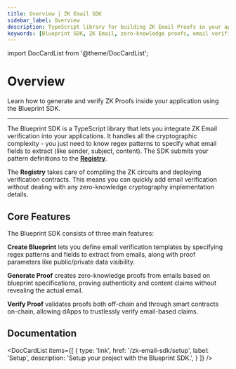 ```yaml
---
title: Overview | ZK Email SDK
sidebar_label: Overview
description: TypeScript library for building ZK Email Proofs in your applications - generate and verify zero-knowledge proofs from emails, create custom verification blueprints, and verify proofs on-chain
keywords: [Blueprint SDK, ZK Email, zero-knowledge proofs, email verification, TypeScript library, proof generation, custom blueprints, on-chain verification, blockchain integration, email authentication]
---
```


import DocCardList from '@theme/DocCardList';

# Overview


<div style={{fontSize: '1.2em'}}>
Learn how to generate and verify ZK Proofs inside your application using the Blueprint SDK.
</div>

---

The Blueprint SDK is a TypeScript library that lets you integrate ZK Email verification into your applications. It handles all the cryptographic complexity - you just need to know regex patterns to specify what email fields to extract (like sender, subject, content). The SDK submits your pattern definitions to the [**Registry**](./registry.md).

The **Registry** takes care of compiling the ZK circuits and deploying verification contracts. This means you can quickly add email verification without dealing with any zero-knowledge cryptography implementation details.

## Core Features

The Blueprint SDK consists of three main features:

**Create Blueprint** lets you define email verification templates by specifying regex patterns and fields to extract from emails, along with proof parameters like public/private data visibility.

**Generate Proof** creates zero-knowledge proofs from emails based on blueprint specifications, proving authenticity and content claims without revealing the actual email.

**Verify Proof** validates proofs both off-chain and through smart contracts on-chain, allowing dApps to trustlessly verify email-based claims.

## Documentation

<DocCardList 
  items={[
    {
      type: 'link',
      href: '/zk-email-sdk/setup',
      label: 'Setup',
      description: 'Setup your project with the Blueprint SDK.',
    }
  ]}
/>
